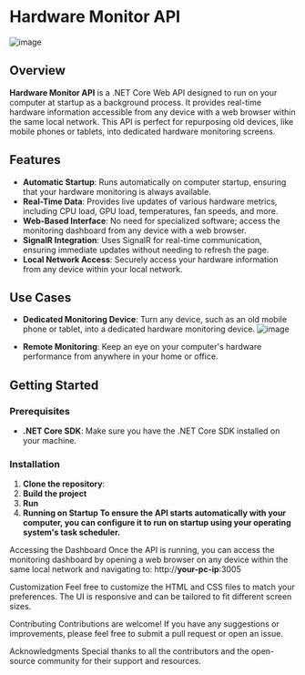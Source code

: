 # Hardware Monitor API
![image](https://github.com/user-attachments/assets/5b8b2b8c-7ef0-487d-84fb-1e619be4ba38)


## Overview
**Hardware Monitor API** is a .NET Core Web API designed to run on your computer at startup as a background process. It provides real-time hardware information accessible from any device with a web browser within the same local network. This API is perfect for repurposing old devices, like mobile phones or tablets, into dedicated hardware monitoring screens.

## Features
- **Automatic Startup**: Runs automatically on computer startup, ensuring that your hardware monitoring is always available.
- **Real-Time Data**: Provides live updates of various hardware metrics, including CPU load, GPU load, temperatures, fan speeds, and more.
- **Web-Based Interface**: No need for specialized software; access the monitoring dashboard from any device with a web browser.
- **SignalR Integration**: Uses SignalR for real-time communication, ensuring immediate updates without needing to refresh the page.
- **Local Network Access**: Securely access your hardware information from any device within your local network.
  
## Use Cases
- **Dedicated Monitoring Device**: Turn any device, such as an old mobile phone or tablet, into a dedicated hardware monitoring device.
  ![image](https://github.com/user-attachments/assets/c6708343-e977-43aa-b6e3-ef44a18f68d9)


- **Remote Monitoring**: Keep an eye on your computer's hardware performance from anywhere in your home or office.

## Getting Started

### Prerequisites
- **.NET Core SDK**: Make sure you have the .NET Core SDK installed on your machine.

### Installation
1. **Clone the repository**:  
2.  **Build the project**
3.  **Run**
4. **Running on Startup
To ensure the API starts automatically with your computer, you can configure it to run on startup using your operating system's task scheduler.**

Accessing the Dashboard
Once the API is running, you can access the monitoring dashboard by opening a web browser on any device within the same local network and navigating to:
http://**your-pc-ip**:3005

Customization
Feel free to customize the HTML and CSS files to match your preferences. The UI is responsive and can be tailored to fit different screen sizes.

Contributing
Contributions are welcome! If you have any suggestions or improvements, please feel free to submit a pull request or open an issue.

Acknowledgments
Special thanks to all the contributors and the open-source community for their support and resources.
